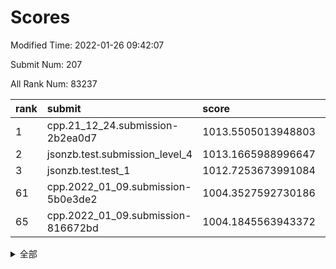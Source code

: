 # Scores

Modified Time: 2022-01-26 09:42:07

Submit Num: 207

All Rank Num: 83237

| rank |               submit               |       score        |       sigma        | pk_num |
| :--- | :--------------------------------- | :----------------- | :----------------- | :----- |
| 1    | cpp.21_12_24.submission-2b2ea0d7   | 1013.5505013948803 | 0.8187367779745034 | 1606   |
| 2    | jsonzb.test.submission_level_4     | 1013.1665988996647 | 0.7999658735873614 | 1605   |
| 3    | jsonzb.test.test_1                 | 1012.7253673991084 | 0.8068155980633562 | 1612   |
| 61   | cpp.2022_01_09.submission-5b0e3de2 | 1004.3527592730186 | 0.7198292061797712 | 1612   |
| 65   | cpp.2022_01_09.submission-816672bd | 1004.1845563943372 | 0.7175645053826282 | 1616   |


<details>
<summary>全部</summary>

| rank |                 submit                 |       score        |       sigma        | pk_num |
| :--- | :------------------------------------- | :----------------- | :----------------- | :----- |
| 1    | cpp.21_12_24.submission-2b2ea0d7       | 1013.5505013948803 | 0.8187367779745034 | 1606   |
| 2    | jsonzb.test.submission_level_4         | 1013.1665988996647 | 0.7999658735873614 | 1605   |
| 3    | jsonzb.test.test_1                     | 1012.7253673991084 | 0.8068155980633562 | 1612   |
| 4    | gobigger.level_3.submission_level_3_3  | 1011.2555133832672 | 0.7772303237772509 | 1617   |
| 5    | gobigger.level_3.submission_level_3_16 | 1011.2291608102099 | 0.7930643328143174 | 1608   |
| 6    | gobigger.level_3.submission_level_3_42 | 1010.9823920275322 | 0.7755475792672311 | 1611   |
| 7    | gobigger.level_3.submission_level_3_9  | 1010.9812704305682 | 0.7462298417707848 | 1606   |
| 8    | gobigger.level_3.submission_level_3_19 | 1010.9128932214505 | 0.7692847114703824 | 1605   |
| 9    | gobigger.level_3.submission_level_3_10 | 1010.8968057998578 | 0.7702778269289068 | 1609   |
| 10   | gobigger.level_3.submission_level_3_35 | 1010.8767446239106 | 0.7674192702557642 | 1604   |
| 11   | gobigger.level_3.submission_level_3_32 | 1010.847721295992  | 0.7597070365127248 | 1609   |
| 12   | gobigger.level_3.submission_level_3_40 | 1010.8209658636976 | 0.7707979639040532 | 1612   |
| 13   | gobigger.level_3.submission_level_3_34 | 1010.7207815229546 | 0.7423088672019094 | 1609   |
| 14   | gobigger.level_3.submission_level_3_47 | 1010.402078407337  | 0.7497785794639134 | 1610   |
| 15   | gobigger.level_3.submission_level_3_22 | 1010.3548406617059 | 0.7635832321499814 | 1603   |
| 16   | gobigger.level_3.submission_level_3_29 | 1010.3515742314369 | 0.7569248851342518 | 1609   |
| 17   | gobigger.level_3.submission_level_3_31 | 1010.3378919902399 | 0.7602398988086717 | 1609   |
| 18   | gobigger.level_3.submission_level_3_12 | 1010.3211412369611 | 0.766272393670434  | 1614   |
| 19   | gobigger.level_3.submission_level_3_18 | 1010.3108464091979 | 0.7515044913791048 | 1612   |
| 20   | gobigger.level_3.submission_level_3_2  | 1010.308342885977  | 0.7572898000924134 | 1608   |
| 21   | gobigger.level_3.submission_level_3_44 | 1010.3039518733588 | 0.7540235533949322 | 1613   |
| 22   | gobigger.level_3.submission_level_3_49 | 1010.2934749394955 | 0.7786919464585113 | 1604   |
| 23   | gobigger.level_3.submission_level_3_24 | 1010.200013299435  | 0.7664126638877087 | 1608   |
| 24   | gobigger.level_3.submission_level_3_43 | 1010.1778218547599 | 0.7536268954952933 | 1614   |
| 25   | gobigger.level_3.submission_level_3_7  | 1010.1660950359662 | 0.7787277822915876 | 1604   |
| 26   | gobigger.level_3.submission_level_3_26 | 1010.1659343127287 | 0.7423264826098587 | 1606   |
| 27   | gobigger.level_3.submission_level_3_14 | 1010.1507371020175 | 0.7434562314241366 | 1608   |
| 28   | gobigger.level_3.submission_level_3_36 | 1010.1385434600732 | 0.7783904877910891 | 1606   |
| 29   | gobigger.level_3.submission_level_3_0  | 1010.0599602670109 | 0.7545504191844714 | 1607   |
| 30   | gobigger.level_3.submission_level_3_45 | 1010.0371616388213 | 0.7489393199685133 | 1610   |
| 31   | gobigger.level_3.submission_level_3_46 | 1010.0258628651267 | 0.7490724292980595 | 1609   |
| 32   | gobigger.level_3.submission_level_3_39 | 1009.9108979977148 | 0.7437565938299681 | 1610   |
| 33   | gobigger.level_3.submission_level_3_33 | 1009.9045355071406 | 0.7799919296207174 | 1608   |
| 34   | gobigger.level_3.submission_level_3_20 | 1009.7468272624293 | 0.7463890972661126 | 1611   |
| 35   | gobigger.level_3.submission_level_3_4  | 1009.7034494368484 | 0.7783453804536864 | 1612   |
| 36   | gobigger.level_3.submission_level_3_30 | 1009.6824774380336 | 0.7801218298122538 | 1609   |
| 37   | gobigger.level_3.submission_level_3_11 | 1009.6494481195588 | 0.7541301891219977 | 1608   |
| 38   | gobigger.level_3.submission_level_3_25 | 1009.6047374038828 | 0.7552448569149731 | 1607   |
| 39   | gobigger.level_3.submission_level_3_23 | 1009.5011959022914 | 0.7825176015368926 | 1611   |
| 40   | gobigger.level_3.submission_level_3_28 | 1009.4781690461581 | 0.7574562127237436 | 1616   |
| 41   | gobigger.level_3.submission_level_3_48 | 1009.4032028681739 | 0.7559037336143202 | 1607   |
| 42   | gobigger.level_3.submission_level_3_41 | 1009.2531143776048 | 0.7407720834587742 | 1609   |
| 43   | gobigger.level_3.submission_level_3_13 | 1009.1937461751996 | 0.7191068458056222 | 1605   |
| 44   | gobigger.level_3.submission_level_3_15 | 1008.9960654147218 | 0.75180799010698   | 1604   |
| 45   | gobigger.level_3.submission_level_3_6  | 1008.968932423207  | 0.7706771929437625 | 1606   |
| 46   | gobigger.level_3.submission_level_3_38 | 1008.9427332544655 | 0.7600683491994881 | 1606   |
| 47   | gobigger.level_3.submission_level_3_27 | 1008.9067087310179 | 0.7436786281547061 | 1609   |
| 48   | gobigger.level_3.submission_level_3_5  | 1008.8218197131088 | 0.7561651432350686 | 1612   |
| 49   | gobigger.level_3.submission_level_3_8  | 1008.6740718871689 | 0.7470230948956876 | 1613   |
| 50   | gobigger.level_3.submission_level_3_37 | 1008.6048657941989 | 0.7418344017976366 | 1614   |
| 51   | gobigger.level_3.submission_level_3_1  | 1008.5264358613699 | 0.7431205360964983 | 1603   |
| 52   | gobigger.level_3.submission_level_3_21 | 1008.3304112445836 | 0.7421557357687929 | 1612   |
| 53   | gobigger.level_3.submission_level_3_17 | 1008.1223367610587 | 0.7216807508027658 | 1609   |
| 54   | gobigger.level_1.submission_level_1_7  | 1005.1424474027107 | 0.7185917838987103 | 1606   |
| 55   | gobigger.level_1.submission_level_1_46 | 1004.9805548720678 | 0.7211068218156992 | 1611   |
| 56   | gobigger.level_1.submission_level_1_36 | 1004.9592581331548 | 0.7217045780406832 | 1610   |
| 57   | gobigger.level_1.submission_level_1_22 | 1004.8906449779981 | 0.7149043006552295 | 1615   |
| 58   | gobigger.level_1.submission_level_1_12 | 1004.616513155669  | 0.7142956849900977 | 1611   |
| 59   | gobigger.level_1.submission_level_1_42 | 1004.4127035752754 | 0.7294038667249964 | 1610   |
| 60   | gobigger.level_1.submission_level_1_25 | 1004.3986357981969 | 0.7035373581377435 | 1602   |
| 61   | cpp.2022_01_09.submission-5b0e3de2     | 1004.3527592730186 | 0.7198292061797712 | 1612   |
| 62   | gobigger.level_1.submission_level_1_16 | 1004.3045844898743 | 0.7198590147891513 | 1606   |
| 63   | gobigger.level_1.submission_level_1_17 | 1004.2632248922577 | 0.7289307227198609 | 1610   |
| 64   | gobigger.level_1.submission_level_1_13 | 1004.24069013976   | 0.7206613872372682 | 1608   |
| 65   | cpp.2022_01_09.submission-816672bd     | 1004.1845563943372 | 0.7175645053826282 | 1616   |
| 66   | gobigger.level_1.submission_level_1_6  | 1004.1509782528252 | 0.7072162367384797 | 1607   |
| 67   | gobigger.level_1.submission_level_1_45 | 1003.9632342444074 | 0.7126927055453618 | 1606   |
| 68   | gobigger.level_1.submission_level_1_3  | 1003.849893466426  | 0.7194656912396362 | 1611   |
| 69   | gobigger.level_1.submission_level_1_34 | 1003.8111397110241 | 0.717993782832981  | 1605   |
| 70   | gobigger.level_1.submission_level_1_15 | 1003.7898107906913 | 0.7132884821729775 | 1608   |
| 71   | gobigger.level_1.submission_level_1_20 | 1003.7603396353315 | 0.7125522429780023 | 1607   |
| 72   | gobigger.level_1.submission_level_1_32 | 1003.7171140620977 | 0.7126992583781059 | 1606   |
| 73   | gobigger.level_1.submission_level_1_43 | 1003.6545128432144 | 0.7138761402028035 | 1607   |
| 74   | gobigger.level_1.submission_level_1_31 | 1003.6491576217895 | 0.7308831242634362 | 1602   |
| 75   | gobigger.level_1.submission_level_1_24 | 1003.5946115642853 | 0.7204338529471982 | 1613   |
| 76   | gobigger.level_1.submission_level_1_26 | 1003.567513682926  | 0.7255528837286728 | 1610   |
| 77   | gobigger.level_1.submission_level_1_14 | 1003.5638162532374 | 0.7165816638745449 | 1610   |
| 78   | gobigger.level_1.submission_level_1_11 | 1003.5627856681821 | 0.7214477592368909 | 1611   |
| 79   | gobigger.level_1.submission_level_1_30 | 1003.519281856204  | 0.706038532713072  | 1614   |
| 80   | gobigger.level_1.submission_level_1_19 | 1003.4268347216298 | 0.7170145859670214 | 1613   |
| 81   | gobigger.level_1.submission_level_1_37 | 1003.368829498236  | 0.7195228140899117 | 1611   |
| 82   | gobigger.level_1.submission_level_1_27 | 1003.3496117577688 | 0.7336877758604768 | 1607   |
| 83   | gobigger.level_1.submission_level_1_21 | 1003.3384090553504 | 0.7131899275869241 | 1603   |
| 84   | gobigger.level_1.submission_level_1_47 | 1003.2246551919688 | 0.7257718416865216 | 1607   |
| 85   | gobigger.level_1.submission_level_1_29 | 1003.189615877284  | 0.7148777250878554 | 1607   |
| 86   | gobigger.level_1.submission_level_1_39 | 1003.1650839941387 | 0.7132442681584746 | 1609   |
| 87   | gobigger.level_1.submission_level_1_35 | 1003.1276721035081 | 0.7282784046327938 | 1606   |
| 88   | gobigger.level_1.submission_level_1_10 | 1003.1231113663856 | 0.7182952772973966 | 1612   |
| 89   | gobigger.level_1.submission_level_1_41 | 1003.0249894911494 | 0.709841413410026  | 1614   |
| 90   | gobigger.level_1.submission_level_1_33 | 1002.9138226877373 | 0.7224535522592808 | 1604   |
| 91   | gobigger.level_1.submission_level_1_48 | 1002.8947505897092 | 0.7208067415006795 | 1607   |
| 92   | gobigger.level_1.submission_level_1_49 | 1002.787582452609  | 0.6988550316597124 | 1606   |
| 93   | gobigger.level_1.submission_level_1_0  | 1002.7000690930278 | 0.7367249667443059 | 1606   |
| 94   | gobigger.level_1.submission_level_1_44 | 1002.5679926243502 | 0.7107430951138742 | 1611   |
| 95   | gobigger.level_1.submission_level_1_4  | 1002.541104422452  | 0.7144763047006184 | 1612   |
| 96   | gobigger.level_1.submission_level_1_2  | 1002.4169127656902 | 0.7054170875105258 | 1607   |
| 97   | gobigger.level_1.submission_level_1_9  | 1002.3932690645204 | 0.7319334182515668 | 1603   |
| 98   | gobigger.level_1.submission_level_1_28 | 1002.3826047823643 | 0.7134125503233621 | 1603   |
| 99   | gobigger.level_1.submission_level_1_18 | 1002.37414420176   | 0.7129097580407042 | 1609   |
| 100  | gobigger.level_1.submission_level_1_23 | 1002.3536987004336 | 0.7148591813112569 | 1610   |
| 101  | gobigger.level_1.submission_level_1_40 | 1002.2009629949633 | 0.714657104213793  | 1610   |
| 102  | gobigger.level_1.submission_level_1_5  | 1002.0915914340043 | 0.7146260457791954 | 1609   |
| 103  | gobigger.level_1.submission_level_1_1  | 1002.0725062717011 | 0.7141223938495768 | 1608   |
| 104  | gobigger.level_1.submission_level_1_38 | 1001.9904952790984 | 0.722612255634049  | 1610   |
| 105  | gobigger.level_1.submission_level_1_8  | 1001.6777667629025 | 0.724997132800316  | 1604   |
| 106  | gobigger.random.submission_random_42   | 997.5499539903051  | 0.7108125498948052 | 1604   |
| 107  | gobigger.random.submission_random_34   | 997.1898880243622  | 0.704060562864889  | 1604   |
| 108  | gobigger.random.submission_random_1    | 997.1438528013765  | 0.7010983686149223 | 1602   |
| 109  | gobigger.random.submission_random_36   | 996.9967333206837  | 0.6999232523547086 | 1609   |
| 110  | gobigger.random.submission_random_3    | 996.9862045157818  | 0.7328983991329662 | 1606   |
| 111  | gobigger.random.submission_random_18   | 996.9845311316327  | 0.7069363965450595 | 1612   |
| 112  | gobigger.random.submission_random_7    | 996.939059619864   | 0.7142844149958785 | 1610   |
| 113  | gobigger.random.submission_random_2    | 996.7159597505379  | 0.7095797465182678 | 1604   |
| 114  | gobigger.random.submission_random_39   | 996.625176083318   | 0.7038171573999616 | 1608   |
| 115  | gobigger.random.submission_random_9    | 996.5499816736061  | 0.7216728930042868 | 1606   |
| 116  | gobigger.random.submission_random_38   | 996.5170170090662  | 0.7129956908744185 | 1604   |
| 117  | gobigger.random.submission_random_49   | 996.3565555158709  | 0.711953439441453  | 1607   |
| 118  | gobigger.random.submission_random_44   | 996.3269783044159  | 0.7337708057772973 | 1614   |
| 119  | gobigger.random.submission_random_35   | 996.2809610819141  | 0.6983072666693636 | 1608   |
| 120  | gobigger.random.submission_random_8    | 996.2389111230835  | 0.7278616735120169 | 1612   |
| 121  | gobigger.random.submission_random_33   | 996.169442200943   | 0.7158650496225809 | 1607   |
| 122  | gobigger.random.submission_random_6    | 996.07344498794    | 0.7074547301454036 | 1608   |
| 123  | gobigger.random.submission_random_26   | 996.0709989998663  | 0.7043238534645196 | 1607   |
| 124  | gobigger.random.submission_random_24   | 996.0461052818765  | 0.721827228922736  | 1610   |
| 125  | gobigger.random.submission_random_28   | 996.0284821329415  | 0.7208070746443589 | 1607   |
| 126  | gobigger.random.submission_random_10   | 996.0272448299486  | 0.7027541482311894 | 1608   |
| 127  | gobigger.random.submission_random_43   | 996.0173020300427  | 0.7416603964371813 | 1606   |
| 128  | gobigger.random.submission_random_30   | 996.0023673057312  | 0.7051889897519976 | 1605   |
| 129  | gobigger.random.submission_random_15   | 996.000406159527   | 0.7131511460811295 | 1610   |
| 130  | gobigger.random.submission_random_22   | 995.926744455906   | 0.7136094400753756 | 1610   |
| 131  | gobigger.random.submission_random_20   | 995.9099389420194  | 0.7201920810570379 | 1612   |
| 132  | gobigger.random.submission_random_12   | 995.8862096999102  | 0.7099088601521067 | 1612   |
| 133  | gobigger.random.submission_random_46   | 995.865041945144   | 0.7154223557314436 | 1606   |
| 134  | gobigger.random.submission_random_47   | 995.855134620077   | 0.7116644872626741 | 1607   |
| 135  | gobigger.random.submission_random_0    | 995.7908995224095  | 0.7086849595153609 | 1614   |
| 136  | gobigger.random.submission_random_19   | 995.7281728652846  | 0.7047030378185561 | 1614   |
| 137  | gobigger.random.submission_random_25   | 995.6887502079471  | 0.7253202226841785 | 1607   |
| 138  | gobigger.random.submission_random_32   | 995.6673279025905  | 0.7146887655223312 | 1613   |
| 139  | gobigger.random.submission_random_27   | 995.619379714879   | 0.7271274441630708 | 1611   |
| 140  | gobigger.random.submission_random_21   | 995.5803002548383  | 0.7163154163320411 | 1610   |
| 141  | gobigger.random.submission_random_23   | 995.5607761825635  | 0.7183898019529528 | 1610   |
| 142  | gobigger.random.submission_random_45   | 995.4581876046778  | 0.7283225741604027 | 1614   |
| 143  | gobigger.random.submission_random_41   | 995.4480959985316  | 0.71764404151216   | 1608   |
| 144  | gobigger.random.submission_random_14   | 995.4352435548624  | 0.7039258311020824 | 1605   |
| 145  | gobigger.random.submission_random_17   | 995.2925362465573  | 0.7178966666694697 | 1607   |
| 146  | gobigger.random.submission_random_4    | 995.1978655484188  | 0.7064813048827684 | 1611   |
| 147  | gobigger.random.submission_random_37   | 995.1942047664694  | 0.712159051265853  | 1611   |
| 148  | gobigger.random.submission_random_16   | 995.1721813646323  | 0.7218643329695523 | 1608   |
| 149  | gobigger.random.submission_random_13   | 995.1295287792753  | 0.7253082500278267 | 1616   |
| 150  | gobigger.random.submission_random_11   | 995.0915429838343  | 0.704621439982806  | 1607   |
| 151  | gobigger.random.submission_random_48   | 995.0860344929564  | 0.7160239604458851 | 1609   |
| 152  | gobigger.random.submission_random_29   | 995.0210733307638  | 0.7177775105122889 | 1609   |
| 153  | gobigger.random.submission_random_31   | 994.857132232428   | 0.7129236066815409 | 1608   |
| 154  | gobigger.random.submission_random_5    | 994.8490321435305  | 0.7261760542835771 | 1607   |
| 155  | gobigger.random.submission_random_40   | 994.5758317220944  | 0.7140055562702415 | 1605   |
| 156  | gobigger.level_2.submission_level_2_25 | 993.3812910730277  | 0.7193111909097455 | 1609   |
| 157  | gobigger.level_2.submission_level_2_41 | 993.3222883777592  | 0.7217468455623778 | 1607   |
| 158  | gobigger.level_2.submission_level_2_31 | 993.30083377815    | 0.7367801396447838 | 1612   |
| 159  | gobigger.level_2.submission_level_2_22 | 993.2051429435077  | 0.7389474117524637 | 1609   |
| 160  | gobigger.level_2.submission_level_2_1  | 993.1275069246012  | 0.7415562749517538 | 1613   |
| 161  | gobigger.level_2.submission_level_2_12 | 993.0800519590365  | 0.7239957964241528 | 1609   |
| 162  | gobigger.level_2.submission_level_2_9  | 992.974180262793   | 0.7555958360505264 | 1605   |
| 163  | gobigger.level_2.submission_level_2_32 | 992.9613376665388  | 0.7445466337828711 | 1605   |
| 164  | gobigger.level_2.submission_level_2_10 | 992.9449952111376  | 0.7235820390869409 | 1604   |
| 165  | gobigger.level_2.submission_level_2_19 | 992.9358276296555  | 0.7393024062623789 | 1607   |
| 166  | gobigger.level_2.submission_level_2_15 | 992.9035573819824  | 0.7414704917893621 | 1605   |
| 167  | gobigger.level_2.submission_level_2_43 | 992.8502074515256  | 0.7421096050479653 | 1605   |
| 168  | gobigger.level_2.submission_level_2_5  | 992.7426912093417  | 0.7452131177003362 | 1607   |
| 169  | gobigger.level_2.submission_level_2_23 | 992.7418088909275  | 0.7389677652776483 | 1607   |
| 170  | gobigger.level_2.submission_level_2_40 | 992.7174374209608  | 0.7408238185308106 | 1606   |
| 171  | gobigger.level_2.submission_level_2_8  | 992.5836712634725  | 0.7404739123325412 | 1612   |
| 172  | gobigger.level_2.submission_level_2_4  | 992.4715443054214  | 0.7550133011524183 | 1603   |
| 173  | gobigger.level_2.submission_level_2_38 | 992.4496237137076  | 0.7331019592526632 | 1606   |
| 174  | gobigger.level_2.submission_level_2_26 | 992.2966465490174  | 0.7345107524413594 | 1607   |
| 175  | gobigger.level_2.submission_level_2_33 | 992.2470554390923  | 0.7538430615522912 | 1605   |
| 176  | gobigger.level_2.submission_level_2_13 | 992.2283899426845  | 0.7451881870609585 | 1610   |
| 177  | gobigger.level_2.submission_level_2_17 | 992.2194762924905  | 0.7604387407815867 | 1607   |
| 178  | gobigger.level_2.submission_level_2_3  | 991.9313894084056  | 0.7423965382797911 | 1606   |
| 179  | gobigger.level_2.submission_level_2_28 | 991.8631929535925  | 0.7331536705138066 | 1611   |
| 180  | gobigger.level_2.submission_level_2_14 | 991.8445445146119  | 0.7444074763594213 | 1601   |
| 181  | gobigger.level_2.submission_level_2_34 | 991.8232985489068  | 0.7671906945282816 | 1610   |
| 182  | gobigger.level_2.submission_level_2_21 | 991.8083949609711  | 0.7556313761056929 | 1611   |
| 183  | gobigger.level_2.submission_level_2_24 | 991.5878897241281  | 0.771783068524058  | 1614   |
| 184  | gobigger.level_2.submission_level_2_7  | 991.5394470134792  | 0.7700004777103407 | 1612   |
| 185  | gobigger.level_2.submission_level_2_39 | 991.4984786480574  | 0.7571234331894843 | 1613   |
| 186  | gobigger.level_2.submission_level_2_0  | 991.4553971401233  | 0.768051909651502  | 1611   |
| 187  | gobigger.level_2.submission_level_2_6  | 991.3724936664385  | 0.7586641908682282 | 1602   |
| 188  | gobigger.level_2.submission_level_2_49 | 991.2205903307669  | 0.7536312162802932 | 1609   |
| 189  | gobigger.level_2.submission_level_2_30 | 991.2044264739123  | 0.7507447623879934 | 1610   |
| 190  | gobigger.level_2.submission_level_2_42 | 991.1822236390856  | 0.7856514386857834 | 1607   |
| 191  | gobigger.level_2.submission_level_2_37 | 991.0816066377623  | 0.7604042808520036 | 1603   |
| 192  | gobigger.level_2.submission_level_2_48 | 990.9355452415605  | 0.7741734858700677 | 1609   |
| 193  | gobigger.level_2.submission_level_2_35 | 990.815068884626   | 0.7663964931020231 | 1608   |
| 194  | gobigger.level_2.submission_level_2_11 | 990.792312837568   | 0.748777977253095  | 1606   |
| 195  | gobigger.level_2.submission_level_2_2  | 990.7748351578712  | 0.7562380252467698 | 1611   |
| 196  | gobigger.level_2.submission_level_2_18 | 990.7527303962007  | 0.7630116465064102 | 1603   |
| 197  | gobigger.level_2.submission_level_2_16 | 990.708508013794   | 0.7682551939248132 | 1611   |
| 198  | gobigger.level_2.submission_level_2_29 | 990.6894044498197  | 0.7511357007568584 | 1605   |
| 199  | gobigger.level_2.submission_level_2_45 | 990.5689153895202  | 0.7483603574651048 | 1608   |
| 200  | gobigger.level_2.submission_level_2_44 | 990.5253668967299  | 0.7590238643291464 | 1610   |
| 201  | gobigger.level_2.submission_level_2_47 | 990.4582268207871  | 0.7748186136792529 | 1604   |
| 202  | gobigger.level_2.submission_level_2_27 | 990.4475816175137  | 0.7634216060231384 | 1612   |
| 203  | gobigger.level_2.submission_level_2_46 | 990.4330480644105  | 0.7688435513282388 | 1610   |
| 204  | gobigger.level_2.submission_level_2_20 | 989.7875439813927  | 0.7791116794402168 | 1611   |
| 205  | gobigger.level_2.submission_level_2_36 | 989.7290100281418  | 0.7578950389307813 | 1608   |
| 206  | gobigger.none.submission_none_0        | 977.3146486606706  | 1.4345475066330504 | 1608   |
| 207  | gobigger.none.submission_none_1        | 975.7891077117346  | 1.4992415270900723 | 1608   |

</details>